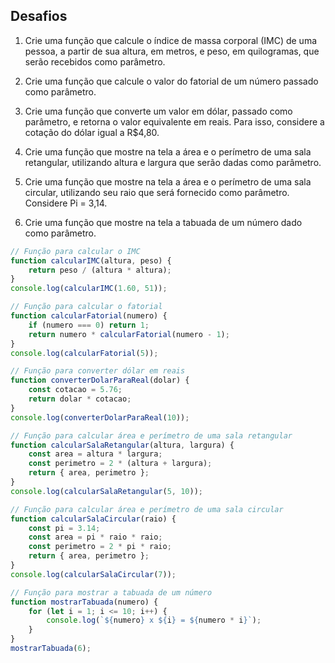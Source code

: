 ## Desafios

1. Crie uma função que calcule o índice de massa corporal (IMC) de uma pessoa, a partir de sua altura, em metros, e peso, em quilogramas, que serão recebidos como parâmetro.

2. Crie uma função que calcule o valor do fatorial de um número passado como parâmetro.

3. Crie uma função que converte um valor em dólar, passado como parâmetro, e retorna o valor equivalente em reais. Para isso, considere a cotação do dólar igual a R$4,80.

4. Crie uma função que mostre na tela a área e o perímetro de uma sala retangular, utilizando altura e largura que serão dadas como parâmetro.

5. Crie uma função que mostre na tela a área e o perímetro de uma sala circular, utilizando seu raio que será fornecido como parâmetro. Considere Pi = 3,14.

6. Crie uma função que mostre na tela a tabuada de um número dado como parâmetro.

```javascript
// Função para calcular o IMC
function calcularIMC(altura, peso) {
    return peso / (altura * altura);
}
console.log(calcularIMC(1.60, 51));

// Função para calcular o fatorial
function calcularFatorial(numero) {
    if (numero === 0) return 1;
    return numero * calcularFatorial(numero - 1);
}
console.log(calcularFatorial(5));

// Função para converter dólar em reais
function converterDolarParaReal(dolar) {
    const cotacao = 5.76;
    return dolar * cotacao;
}
console.log(converterDolarParaReal(10));

// Função para calcular área e perímetro de uma sala retangular
function calcularSalaRetangular(altura, largura) {
    const area = altura * largura;
    const perimetro = 2 * (altura + largura);
    return { area, perimetro };
}
console.log(calcularSalaRetangular(5, 10));

// Função para calcular área e perímetro de uma sala circular
function calcularSalaCircular(raio) {
    const pi = 3.14;
    const area = pi * raio * raio;
    const perimetro = 2 * pi * raio;
    return { area, perimetro };
}
console.log(calcularSalaCircular(7));

// Função para mostrar a tabuada de um número
function mostrarTabuada(numero) {
    for (let i = 1; i <= 10; i++) {
        console.log(`${numero} x ${i} = ${numero * i}`);
    }
}
mostrarTabuada(6);
```